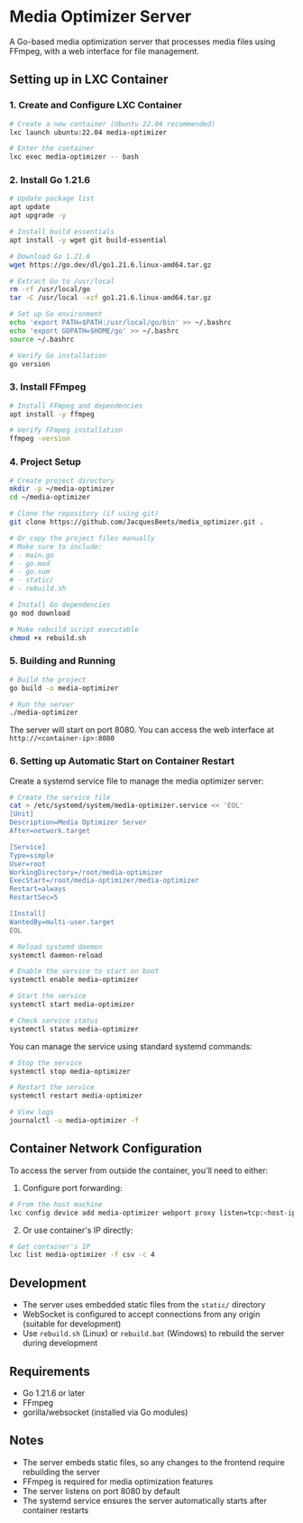 # Media Optimizer Server

A Go-based media optimization server that processes media files using FFmpeg, with a web interface for file management.

## Setting up in LXC Container

### 1. Create and Configure LXC Container

```bash
# Create a new container (Ubuntu 22.04 recommended)
lxc launch ubuntu:22.04 media-optimizer

# Enter the container
lxc exec media-optimizer -- bash
```

### 2. Install Go 1.21.6

```bash
# Update package list
apt update
apt upgrade -y

# Install build essentials
apt install -y wget git build-essential

# Download Go 1.21.6
wget https://go.dev/dl/go1.21.6.linux-amd64.tar.gz

# Extract Go to /usr/local
rm -rf /usr/local/go
tar -C /usr/local -xzf go1.21.6.linux-amd64.tar.gz

# Set up Go environment
echo 'export PATH=$PATH:/usr/local/go/bin' >> ~/.bashrc
echo 'export GOPATH=$HOME/go' >> ~/.bashrc
source ~/.bashrc

# Verify Go installation
go version
```

### 3. Install FFmpeg

```bash
# Install FFmpeg and dependencies
apt install -y ffmpeg

# Verify FFmpeg installation
ffmpeg -version
```

### 4. Project Setup

```bash
# Create project directory
mkdir -p ~/media-optimizer
cd ~/media-optimizer

# Clone the repository (if using git)
git clone https://github.com/JacquesBeets/media_optimizer.git .

# Or copy the project files manually
# Make sure to include:
# - main.go
# - go.mod
# - go.sum
# - static/
# - rebuild.sh

# Install Go dependencies
go mod download

# Make rebuild script executable
chmod +x rebuild.sh
```

### 5. Building and Running

```bash
# Build the project
go build -o media-optimizer

# Run the server
./media-optimizer
```

The server will start on port 8080. You can access the web interface at `http://<container-ip>:8080`

### 6. Setting up Automatic Start on Container Restart

Create a systemd service file to manage the media optimizer server:

```bash
# Create the service file
cat > /etc/systemd/system/media-optimizer.service << 'EOL'
[Unit]
Description=Media Optimizer Server
After=network.target

[Service]
Type=simple
User=root
WorkingDirectory=/root/media-optimizer
ExecStart=/root/media-optimizer/media-optimizer
Restart=always
RestartSec=5

[Install]
WantedBy=multi-user.target
EOL

# Reload systemd daemon
systemctl daemon-reload

# Enable the service to start on boot
systemctl enable media-optimizer

# Start the service
systemctl start media-optimizer

# Check service status
systemctl status media-optimizer
```

You can manage the service using standard systemd commands:
```bash
# Stop the service
systemctl stop media-optimizer

# Restart the service
systemctl restart media-optimizer

# View logs
journalctl -u media-optimizer -f
```

## Container Network Configuration

To access the server from outside the container, you'll need to either:

1. Configure port forwarding:
```bash
# From the host machine
lxc config device add media-optimizer webport proxy listen=tcp:<host-ip>:8080 connect=tcp:127.0.0.1:8080
```

2. Or use container's IP directly:
```bash
# Get container's IP
lxc list media-optimizer -f csv -c 4
```

## Development

- The server uses embedded static files from the `static/` directory
- WebSocket is configured to accept connections from any origin (suitable for development)
- Use `rebuild.sh` (Linux) or `rebuild.bat` (Windows) to rebuild the server during development

## Requirements

- Go 1.21.6 or later
- FFmpeg
- gorilla/websocket (installed via Go modules)

## Notes

- The server embeds static files, so any changes to the frontend require rebuilding the server
- FFmpeg is required for media optimization features
- The server listens on port 8080 by default
- The systemd service ensures the server automatically starts after container restarts
